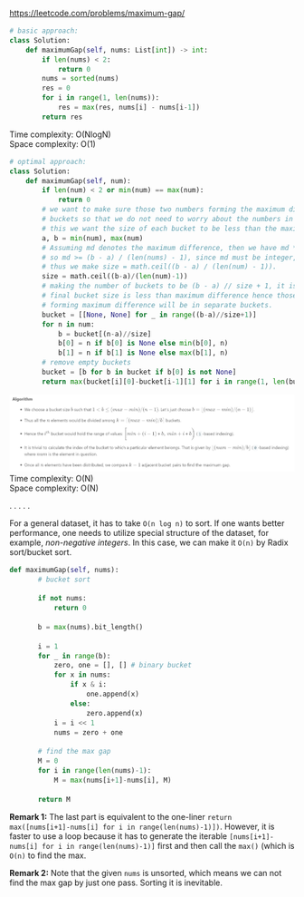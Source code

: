 <https://leetcode.com/problems/maximum-gap/>
```python
# basic approach:
class Solution:
    def maximumGap(self, nums: List[int]) -> int:
        if len(nums) < 2:
            return 0
        nums = sorted(nums)
        res = 0
        for i in range(1, len(nums)):
            res = max(res, nums[i] - nums[i-1])
        return res
```
Time complexity: O(NlogN)  
Space complexity: O(1)

```python
# optimal approach:
class Solution:
    def maximumGap(self, num):
        if len(num) < 2 or min(num) == max(num):
            return 0
        # we want to make sure those two numbers forming the maximum difference fall into separate 
        # buckets so that we do not need to worry about the numbers in the same bucket. To achieve 
        # this we want the size of each bucket to be less than the maximum difference.
        a, b = min(num), max(num)
        # Assuming md denotes the maximum difference, then we have md * (len(nums) - 1) >= b - a, 
        # so md >= (b - a) / (len(nums) - 1), since md must be integer, we get md >= math.ceil((b - a) / (len(num) - 1)), 
        # thus we make size = math.ceil((b - a) / (len(num) - 1)).
        size = math.ceil((b-a)/(len(num)-1))
        # making the number of buckets to be (b - a) // size + 1, it is guaranteed that the 
        # final bucket size is less than maximum difference hence those two numbers 
        # forming maximum difference will be in separate buckets.
        bucket = [[None, None] for _ in range((b-a)//size+1)]
        for n in num:
            b = bucket[(n-a)//size]
            b[0] = n if b[0] is None else min(b[0], n)
            b[1] = n if b[1] is None else max(b[1], n)
        # remove empty buckets
        bucket = [b for b in bucket if b[0] is not None]
        return max(bucket[i][0]-bucket[i-1][1] for i in range(1, len(bucket)))

```
![Algorithm](https://github.com/bigw660/Leetcode/blob/master/images/164.png)
Time complexity: O(N)  
Space complexity: O(N)

 . . . . . 
 
 For a general dataset, it has to take ```O(n log n)``` to sort. If one wants better performance, one needs to utilize special structure of the dataset, for example, *non-negative integers*. In this case, we can make it ```O(n)``` by Radix sort/bucket sort.
 
 ```python
 def maximumGap(self, nums):
        # bucket sort
        
        if not nums:
            return 0
        
        b = max(nums).bit_length()
        
        i = 1
        for _ in range(b):
            zero, one = [], [] # binary bucket
            for x in nums:
                if x & i:
                    one.append(x)
                else:
                    zero.append(x)
            i = i << 1
            nums = zero + one
        
        # find the max gap
        M = 0
        for i in range(len(nums)-1):
            M = max(nums[i+1]-nums[i], M)
            
        return M
```
**Remark 1:** The last part is equivalent to the one-liner ```return max([nums[i+1]-nums[i] for i in range(len(nums)-1)])```. However, 
it is faster to use a loop because it has to generate the iterable ```[nums[i+1]-nums[i] for i in range(len(nums)-1)]``` first and then call the ```max()``` (which is ```O(n)``` to find the max.

**Remark 2:** Note that the given ```nums``` is unsorted, which means we can not find the max gap by just one pass. Sorting it is inevitable. 
